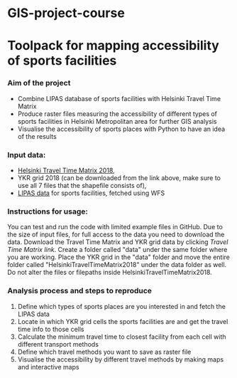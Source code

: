 # GIS-project-course

# Toolpack for mapping accessibility of sports facilities

### Aim of the project

* Combine LIPAS database of sports facilities with Helsinki Travel Time Matrix
* Produce raster files measuring the accessibility of different types of sports facilities in Helsinki Metropolitan area for further GIS analysis
* Visualise the accessibility of sports places with Python to have an idea of the results

### Input data: 

- [Helsinki Travel Time Matrix 2018](https://blogs.helsinki.fi/accessibility/helsinki-region-travel-time-matrix-2018/), 
- YKR grid 2018 (can be downloaded from the link above, make sure to use all 7 files that the shapefile consists of), 
- [LIPAS data](https://www.lipas.fi/liikuntapaikat) for sports facilities, fetched using WFS

### Instructions for usage:

You can test and run the code with limited example files in GitHub. Due to the size of input files, for full access to the data you need to download the data. Download the Travel Time Matrix and YKR grid data by clicking *Travel Time Matrix link*. Create a folder called "data" under the same folder where you are working. Place the YKR grid in the "data" folder and move the entire folder called "HelsinkiTravelTimeMatrix2018" under the data folder as well. Do not alter the files or filepaths inside HelsinkiTravelTimeMatrix2018.

### Analysis process and steps to reproduce

1. Define which types of sports places are you interested in and fetch the LIPAS data 
2. Locate in which YKR grid cells the sports facilities are and get the travel time info to those cells
3. Calculate the minimum travel time to closest facility from each cell with different transport methods
4. Define which travel methods you want to save as raster file
5. Visualise the accessibility by different travel methods by making maps and interactive maps
